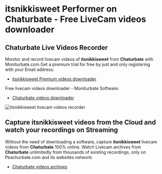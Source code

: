 # itsnikkisweet Performer on Chaturbate - Free LiveCam videos downloader

## Chaturbate Live Videos Recorder

Monitor and record livecam videos of **itsnikkisweet** from **Chaturbate** with Moniturbate.com
Get a premium trial for free by just and only registering with your Email address:
* [itsnikkisweet Premium videos downloader](https://moniturbate.com/request-demo-licence-key.html)

Free livecam videos downloader - Moniturbate Software:
* [Chaturbate videos downloader](https://moniturbate.com/moniturbate-download-software.html)

![itsnikkisweet livecam videos recorder](https://peachurnet.com/templates/moniturbate-software.png)


## Capture itsnikkisweet videos from the Cloud and watch your recordings on Streaming

Without the need of downloading a software, capture **itsnikkisweet** livecam videos from **Chaturbate** 100% online.
Watch Livecam archives from **Chaturbate** unlimitedly from thousands of existing recordings, only on Peachurbate.com and its websites network:
* [Chaturbate videos archives](https://peachurnet.com/)